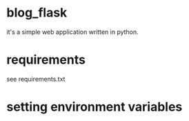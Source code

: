 # blog_flask
it's a simple web application written in python.
# requirements
see requirements.txt
# setting environment variables



